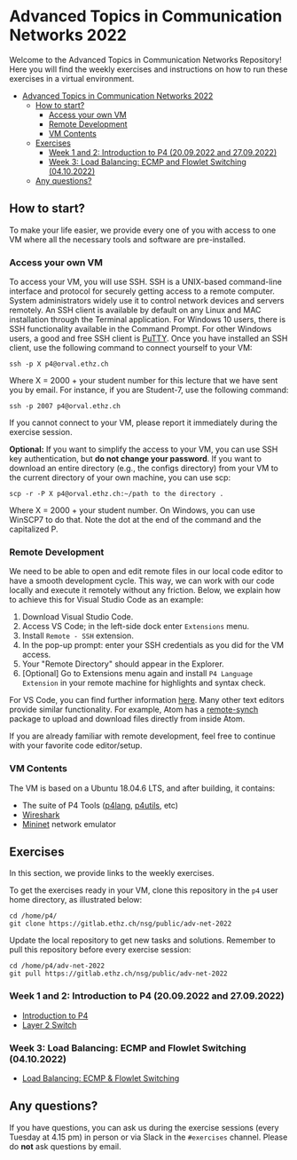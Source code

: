 # Advanced Topics in Communication Networks 2022

Welcome to the Advanced Topics in Communication Networks Repository!
Here you will find the weekly exercises and instructions on how to run these exercises in a virtual environment.

<!-- TOC depthTo:3 -->

- [Advanced Topics in Communication Networks 2022](#advanced-topics-in-communication-networks-2022)
  - [How to start?](#how-to-start)
    - [Access your own VM](#access-your-own-vm)
    - [Remote Development](#remote-development)
    - [VM Contents](#vm-contents)
  - [Exercises](#exercises)
    - [Week 1 and 2: Introduction to P4 (20.09.2022 and 27.09.2022)](#week-1-and-2-introduction-to-p4-20092022-and-27092022)
    - [Week 3: Load Balancing: ECMP and Flowlet Switching (04.10.2022)](#week-3-load-balancing-ecmp-and-flowlet-switching-04102022)
  - [Any questions?](#any-questions)

<!-- /TOC -->

## How to start?

To make your life easier, we provide every one of you with access to one VM where all the necessary tools and software are pre-installed.

### Access your own VM

To access your VM, you will use SSH. SSH is a UNIX-based command-line interface and protocol for securely getting access
to a remote computer. System administrators widely use it to control network devices
and servers remotely. An SSH client is available by default on any Linux and MAC installation
through the Terminal application. For Windows 10 users, there is SSH functionality available in the Command Prompt. For other Windows users, a good and free SSH client is [PuTTY](https://www.chiark.greenend.org.uk/~sgtatham/putty/).
Once you have installed an SSH client, use the following command to connect yourself to your
VM:

```
ssh -p X p4@orval.ethz.ch
```

Where X = 2000 + your student number for this lecture that we have sent you by email.
For instance, if you are Student-7, use the following command:

```
ssh -p 2007 p4@orval.ethz.ch
```

If you cannot connect to your VM,
please report it immediately during the exercise session.

**Optional:**
If you want to simplify the access to your VM, you can use SSH key authentication, but **do not change your
password**. If you want to download an entire directory (e.g., the configs directory) from your
VM to the current directory of your own machine, you can use scp:

```
scp -r -P X p4@orval.ethz.ch:~/path to the directory .
```

Where X = 2000 + your student number. On Windows, you can use WinSCP7 to do that. Note the
dot at the end of the command and the capitalized P.

### Remote Development

We need to be able to open and edit remote files in our local code editor to have a smooth development cycle. This way, we can work with our code locally and execute it remotely without any friction. Below, we explain how to achieve this for Visual Studio Code as an example:

1) Download Visual Studio Code.
2) Access VS Code; in the left-side dock enter `Extensions` menu.
3) Install `Remote - SSH` extension.
4) In the pop-up prompt: enter your SSH credentials as you did for the VM access.
5) Your "Remote Directory" should appear in the Explorer.
6) [Optional] Go to Extensions menu again and install `P4 Language Extension` in your remote machine for highlights and syntax check.

For VS Code, you can find further information [here](https://code.visualstudio.com/docs/remote/ssh).
Many other text editors provide similar functionality. For example, Atom has a [remote-synch](https://atom.io/packages/remote-sync) package to upload and download files directly from inside Atom.

If you are already familiar with remote development, feel free to continue with your favorite code editor/setup.

### VM Contents

The VM is based on a Ubuntu 18.04.6 LTS, and after building, it contains:

- The suite of P4 Tools ([p4lang](https://github.com/p4lang/), [p4utils](https://github.com/nsg-ethz/p4-utils), etc)
- [Wireshark](https://www.wireshark.org/)
- [Mininet](http://mininet.org/) network emulator

## Exercises

In this section, we provide links to the weekly exercises.

To get the exercises ready in your VM, clone this repository in the `p4` user home directory, as illustrated below:

```
cd /home/p4/
git clone https://gitlab.ethz.ch/nsg/public/adv-net-2022
```

Update the local repository to get new tasks and solutions.
Remember to pull this repository before every exercise session:

```
cd /home/p4/adv-net-2022
git pull https://gitlab.ethz.ch/nsg/public/adv-net-2022
```

### Week 1 and 2: Introduction to P4 (20.09.2022 and 27.09.2022)

- [Introduction to P4](./01-P4_Introduction)
- [Layer 2 Switch](./02-L2_Switching)

### Week 3: Load Balancing: ECMP and Flowlet Switching (04.10.2022)

- [Load Balancing: ECMP & Flowlet Switching](./03-Load_Balancing)

<!-- ### Week 4: Probabilistic Data Structures (11.10.2022)

- [Probabilistic Data Structures](./04-Probabilistic_Data_Structures)

### Week 5: MPLS (18.10.2022)

- [MPLS](./05-MPLS)

### Week 6: RSVP (25.10.2022)

- [RSVP](./06-RSVP)

### Week 7 and 8: IP Fast Reroute to LFA (01.11.2022 and 08.11.2022)

- [Fast_Reroute](./07-Fast_reroute) -->

## Any questions?

If you have questions, you can ask us during the exercise sessions (every Tuesday at 4.15 pm) in person or via Slack in the `#exercises` channel. Please do **not** ask questions by email.
